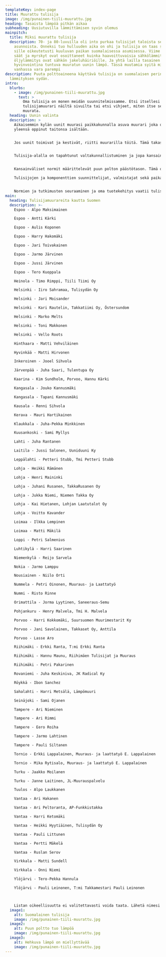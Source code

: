 ```yaml
---
templateKey: index-page
title: Muurattu tulisija
image: /img/punainen-tiili-muurattu.jpg
heading: Tasaista lämpöä pitkän aikaa
subheading: Uusiutuvilla lämmittämisen syvin olemus
mainpitch:
  title: Miksi muurattu tulisija
  description: 70- ja 80-luvuilla oli into purkaa tulisijat taloista sekä
    asunnoista. Onneksi tuo hulluuden aika on ohi ja tulisija on taas saanut
    sille oikeutetusti kuuluvan paikan suomalaisessa asumisessa. Viime vuosien
    säät ja myrskyt ovat osoittaneet kuinka haavoittuvaisia sähkölämmitys ja
    öljylämmitys ovat sähkön jakeluhäiriöille. Ja yhtä lailla tasainen kehon
    hyvinvointina tuntuva muuratun uunin lämpö. Tässä muutamia syitä miksi
    vanhassa vara parempi
description: Puuta polttoaineena käyttävä tulisija on suomalaisen perinteisen
  lämmityksen sydän.
intro:
  blurbs:
    - image: /img/punainen-tiili-muurattu.jpg
      text: >
        Oma tulisija on monen meidän suunnitelmissamme. Etsi itsellesi sopiva
        tulisijamuurari näiltä sivuilta tai etsi vihjeet, miten itse sellainen
        muurata.
  heading: Uunin valinta
  description: >
    Aikaisemmin kylän uunit muurasi paikkakunnalla asuva muurari joka oli
    yleensä oppinut taitonsa isältään.


    Jos uunit toimivat ja kestivät, riitti muurarilla töitä. Tämä takasi laadunvalvonnan. Toisin on nykyään.


    Tulisija-alalla on tapahtunut valtakunnallistuminen ja jopa kansainvälistyminen. Materiaalit tulevat aiempaa kauempaa samoin kuin muurarikin.


    Kansainväliset normit määrittelevät puun polton päästötason. Tämä on asettanut aiemmat toimintatavat, tulisijan suunnittelun ja materiaalit uuden tilanteen eteen.

    Tulisijojen ja komponenttien suunnittelijat, valmistajat sekä paikalla muurattavien tulisijojen tekijät joutuvat hankkimaan tiedot näistä määräyksistä ja kehittämään tuotteensa ja ammattitaitonsa määräyksiä vastaaviksi.


    Normien ja tutkimusten seuraaminen ja oma tuotekehitys vaatii tulisijavalmistuksen piirissä toimivilta jatkuvaa panostamista kehittämiseen.
main:
  heading: Tulisijamuurareita kautta Suomen
  description: >-
    Espoo - Alpo Maksimainen

    Espoo - Antti Kärki

    Espoo - Aulis Koponen

    Espoo - Harry Hakomäki

    Espoo - Jari Toivakainen

    Espoo - Jarmo Järvinen

    Espoo - Jussi Järvinen

    Espoo - Tero Kuoppala

    Heinola - Timo Rimppi, Tiili Tiimi Oy

    Helsinki - Iiro Sahramaa, Tulisydän Oy

    Helsinki - Jari Moisander

    Helsinki - Kari Rautelin, Takkatiimi Oy, Östersundom

    Helsinki - Marko Melts

    Helsinki - Toni Makkonen

    Helsinki - Vello Roots

    Hinthaara - Matti Vehviläinen

    Hyvinkää - Matti Hirvonen

    Inkeroinen - Jooel Sihvola

    Järvenpää - Juha Saari, Tulentupa Oy

    Kaarina - Kim Sundholm, Porvoo, Hannu Kärki

    Kangasala - Jouko Kannusmäki

    Kangasala - Tapani Kannusmäki

    Kausala - Renni Sihvola

    Kerava - Mauri Hartikainen

    Klaukkala - Juha-Pekka Minkkinen

    Kuusankoski - Sami Myllys

    Lahti - Juha Rantanen

    Laitila - Jussi Salonen, Uuniduuni Ky

    Leppälahti - Petteri Stubb, Tmi Petteri Stubb

    Lohja - Heikki Rämänen

    Lohja - Henri Maininki

    Lohja - Juhani Rusanen, TakkaRusanen Oy

    Lohja - Jukka Niemi, Niemen Takka Oy

    Lohja - Kai Hietanen, Lohjan Laatutalot Oy

    Lohja - Voitto Kavander

    Loimaa - Ilkka Lempinen

    Loimaa - Matti Mäkilä

    Loppi - Petri Salmenius

    Luhtikylä - Harri Saarinen

    Niemenkylä - Reijo Sarvela

    Nokia - Jarmo Lamppu

    Nousiainen - Niilo Orti

    Nummela - Petri Oinonen, Muuraus- ja Laattatyö

    Nummi - Risto Rinne

    Orimattila - Jorma Lyytinen, Saneeraus-Semu

    Pohjankuru - Henry Malvela, Tmi H. Malvela

    Porvoo - Harri Kokkomäki, Suursuomen Muurimestarit Ky

    Porvoo - Jani Savolainen, Takkaset Oy, Anttila

    Porvoo - Lasse Aro

    Riihimäki - Erkki Ranta, T:mi Erkki Ranta

    Riihimäki - Hannu Maunu, Riihimäen Tulisijat ja Muuraus

    Riihimäki - Petri Pakarinen

    Rovaniemi - Juha Keskiniva, JK Radical Ky

    Röykkä - Ibon Sanchez

    Sahalahti - Harri Metsälä, Lämpömuuri

    Seinäjoki - Sami Ojanen

    Tampere - Ari Nieminen

    Tampere - Ari Rimmi

    Tampere - Eero Roiha

    Tampere - Jarmo Lahtinen

    Tampere - Pauli Siltanen

    Tornio - Erkki Lappalainen, Muuraus- ja laattatyö E. Lappalainen

    Tornio - Mika Rytisalo, Muuraus- ja laattatyö E. Lappalainen

    Turku - Jaakko Moilanen

    Turku - Janne Laitinen, JL-Muurauspalvelu

    Tuulos - Alpo Laukkanen

    Vantaa - Ari Hakanen

    Vantaa - Ari Peltoranta, AP-Funkkistakka

    Vantaa - Harri Ketomäki

    Vantaa - Heikki Hyytiäinen, Tulisydän Oy

    Vantaa - Pauli Littunen

    Vantaa - Pertti Mäkelä

    Vantaa - Ruslan Serov

    Virkkala - Matti Sundell

    Virkkala - Onni Niemi

    Ylöjärvi - Tero-Pekka Hannula

    Ylöjärvi - Pauli Leinonen, T:mi Takkamestari Pauli Leinonen



    Listan oikeellisuutta ei valitettavasti voida taata. Lähetä nimesi listalle lisättäväksi, jos haluat.
  image1:
    alt: Suomalainen tulisija
    image: /img/punainen-tiili-muurattu.jpg
  image2:
    alt: Puun poltto tuo lämpöä
    image: /img/punainen-tiili-muurattu.jpg
  image3:
    alt: Hehkuva lämpö on miellyttävää
    image: /img/punainen-tiili-muurattu.jpg
---
```

